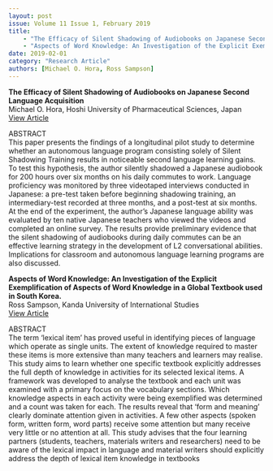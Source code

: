 ```yaml
---
layout: post
issue: Volume 11 Issue 1, February 2019
title: 
    - "The Efficacy of Silent Shadowing of Audiobooks on Japanese Second Language Acquisition"
    - "Aspects of Word Knowledge: An Investigation of the Explicit Exemplification of Aspects of Word Knowledge in a Global Textbook used in South Korea."    
date: 2019-02-01
category: "Research Article"
authors: [Michael O. Hora, Ross Sampson]
---
```


**The Efficacy of Silent Shadowing of Audiobooks on Japanese Second Language Acquisition**  
Michael O. Hora, Hoshi University of Pharmaceutical Sciences, Japan  
[View Article](http://www.issues.accentsasia.org/issues/11-1/hora.pdf)

  
ABSTRACT  
This paper presents the findings of a longitudinal pilot study to determine whether an autonomous language program consisting solely of Silent Shadowing Training results in noticeable second language learning gains. To test this hypothesis, the author silently shadowed a Japanese audiobook for 200 hours over six months on his daily commutes to work. Language proficiency was monitored by three videotaped interviews conducted in Japanese: a pre-test taken before beginning shadowing training, an intermediary-test recorded at three months, and a post-test at six months. At the end of the experiment, the author’s Japanese language ability was evaluated by ten native Japanese teachers who viewed the videos and completed an online survey. The results provide preliminary evidence that the silent shadowing of audiobooks during daily commutes can be an effective learning strategy in the development of L2 conversational abilities. Implications for classroom and autonomous language learning programs are also discussed. 

**Aspects of Word Knowledge: An Investigation of the Explicit Exemplification of Aspects of Word Knowledge in a Global Textbook used in South Korea.**  
Ross Sampson, Kanda University of International Studies  
[View Article](http://www.issues.accentsasia.org/issues/11-1/sampson.pdf)

ABSTRACT  
The term ‘lexical item’ has proved useful in identifying pieces of language which operate as single units. The extent of knowledge required to master these items is more extensive than many teachers and learners may realise. This study aims to learn whether one specific textbook explicitly addresses the full depth of knowledge in activities for its selected lexical items. A framework was developed to analyse the textbook and each unit was examined with a primary focus on the vocabulary sections. Which knowledge aspects in each activity were being exemplified was determined and a count was taken for each. The results reveal that ‘form and meaning’ clearly dominate attention given in activities. A few other aspects (spoken form, written form, word parts) receive some attention but many receive very little or no attention at all. This study advises that the four learning partners (students, teachers, materials writers and researchers) need to be aware of the lexical impact in language and material writers should explicitly address the depth of lexical item knowledge in textbooks
